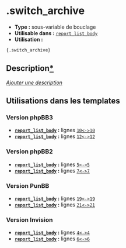# .switch_archive
* __Type :__ sous-variable de bouclage
* __Utilisable dans :__ [`report_list_body`](../tpl/report_list_body.md#readme)
* __Utilisation :__

```html
{.switch_archive}
```

## Description[*](https://fa-tvars.appspot.com/var/.switch_archive)
[*Ajouter une description*](https://fa-tvars.appspot.com/var/.switch_archive)

## Utilisations dans les templates

### Version phpBB3
* __[`report_list_body`](../tpl/report_list_body.md#readme) :__ lignes [`10`](../src/prosilver/report_list_body.tpl#L10)[`<->`](../src/prosilver/report_list_body.tpl#L10-L10)[`10`](../src/prosilver/report_list_body.tpl#L10)
* __[`report_list_body`](../tpl/report_list_body.md#readme) :__ lignes [`12`](../src/prosilver/report_list_body.tpl#L12)[`<->`](../src/prosilver/report_list_body.tpl#L12-L12)[`12`](../src/prosilver/report_list_body.tpl#L12)

### Version phpBB2
* __[`report_list_body`](../tpl/report_list_body.md#readme) :__ lignes [`5`](../src/subsilver/report_list_body.tpl#L5)[`<->`](../src/subsilver/report_list_body.tpl#L5-L5)[`5`](../src/subsilver/report_list_body.tpl#L5)
* __[`report_list_body`](../tpl/report_list_body.md#readme) :__ lignes [`7`](../src/subsilver/report_list_body.tpl#L7)[`<->`](../src/subsilver/report_list_body.tpl#L7-L7)[`7`](../src/subsilver/report_list_body.tpl#L7)

### Version PunBB
* __[`report_list_body`](../tpl/report_list_body.md#readme) :__ lignes [`19`](../src/punbb/report_list_body.tpl#L19)[`<->`](../src/punbb/report_list_body.tpl#L19-L19)[`19`](../src/punbb/report_list_body.tpl#L19)
* __[`report_list_body`](../tpl/report_list_body.md#readme) :__ lignes [`21`](../src/punbb/report_list_body.tpl#L21)[`<->`](../src/punbb/report_list_body.tpl#L21-L21)[`21`](../src/punbb/report_list_body.tpl#L21)

### Version Invision
* __[`report_list_body`](../tpl/report_list_body.md#readme) :__ lignes [`4`](../src/invision/report_list_body.tpl#L4)[`<->`](../src/invision/report_list_body.tpl#L4-L4)[`4`](../src/invision/report_list_body.tpl#L4)
* __[`report_list_body`](../tpl/report_list_body.md#readme) :__ lignes [`6`](../src/invision/report_list_body.tpl#L6)[`<->`](../src/invision/report_list_body.tpl#L6-L6)[`6`](../src/invision/report_list_body.tpl#L6)


